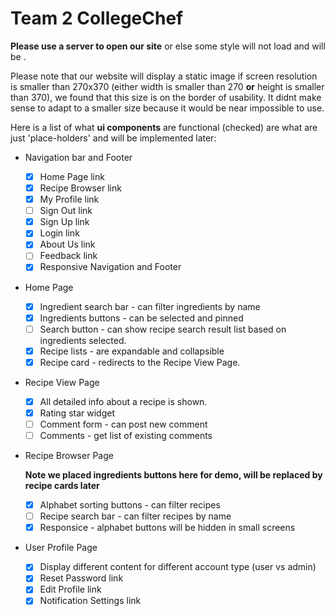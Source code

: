 # Team 2 CollegeChef
**Please use a server to open our site** or else some style will not load and will be .

Please note that our website will display a static image if screen resolution is smaller than 270x370 (either width is smaller than 270 **or** height is smaller than 370), we found that this size is on the border of usability. It didnt make sense to adapt to a smaller size because it would be near impossible to use.

Here is a list of what **ui components** are functional (checked) are what are just 'place-holders' and will be implemented later:
* Navigation bar and Footer
  - [x] Home Page link
  - [x] Recipe Browser link
  - [x] My Profile link
  - [ ] Sign Out link
  - [x] Sign Up link
  - [x] Login link
  - [x] About Us link
  - [ ] Feedback link
  - [x] Responsive Navigation and Footer
* Home Page
  - [x] Ingredient search bar - can filter ingredients by name
  - [x] Ingredients buttons - can be selected and pinned
  - [ ] Search button - can show recipe search result list based on ingredients selected.
  - [x] Recipe lists - are expandable and collapsible
  - [x] Recipe card - redirects to the Recipe View Page.
* Recipe View Page
  - [x] All detailed info about a recipe is shown.
  - [x] Rating star widget 
  - [ ] Comment form - can post new comment
  - [ ] Comments - get list of existing comments
* Recipe Browser Page

  **Note we placed ingredients buttons here for demo, will be replaced by recipe cards later**
  - [x] Alphabet sorting buttons - can filter recipes
  - [ ] Recipe search bar - can filter recipes by name
  - [x] Responsice - alphabet buttons will be hidden in small screens
* User Profile Page
  - [x] Display different content for different account type (user vs admin)
  - [x] Reset Password link
  - [x] Edit Profile link
  - [x] Notification Settings link
